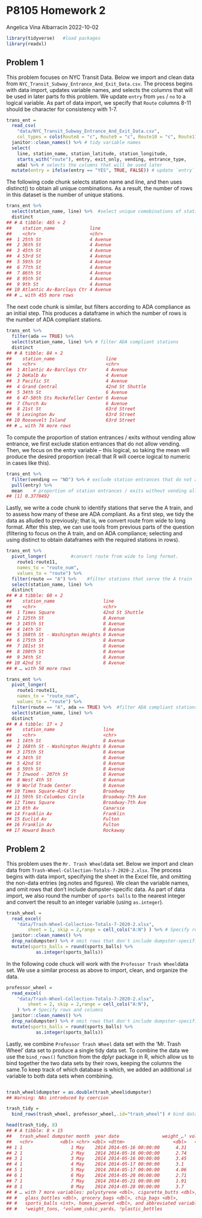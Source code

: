 P8105 Homework 2
================
Angelica Vina Albarracin
2022-10-02

``` r
library(tidyverse)   #load packages 
library(readxl)
```

## Problem 1

This problem focuses on NYC Transit Data. Below we import and clean data
from `NYC_Transit_Subway_Entrance_And_Exit_Data.csv`. The process begins
with data import, updates variable names, and selects the columns that
will be used in later parts fo this problem. We update `entry` from
`yes` / `no` to a logical variable. As part of data import, we specify
that `Route` columns 8-11 should be character for consistency with 1-7.

``` r
trans_ent = 
  read_csv(
    "data/NYC_Transit_Subway_Entrance_And_Exit_Data.csv",
    col_types = cols(Route8 = "c", Route9 = "c", Route10 = "c", Route11 = "c")) %>% # import data
  janitor::clean_names() %>% # tidy variable names
  select(
    line, station_name, station_latitude, station_longitude, 
    starts_with("route"), entry, exit_only, vending, entrance_type, 
    ada) %>% # selects the columns that will be used later 
  mutate(entry = ifelse(entry == "YES", TRUE, FALSE)) # update `entry` from `yes` / `no` to a logical variable. 
```

The following code chunk selects station name and line, and then uses
distinct() to obtain all unique combinations. As a result, the number of
rows in this dataset is the number of unique stations.

``` r
trans_ent %>% 
  select(station_name, line) %>%  #select unique comobinations of station name and line
  distinct
## # A tibble: 465 × 2
##    station_name             line    
##    <chr>                    <chr>   
##  1 25th St                  4 Avenue
##  2 36th St                  4 Avenue
##  3 45th St                  4 Avenue
##  4 53rd St                  4 Avenue
##  5 59th St                  4 Avenue
##  6 77th St                  4 Avenue
##  7 86th St                  4 Avenue
##  8 95th St                  4 Avenue
##  9 9th St                   4 Avenue
## 10 Atlantic Av-Barclays Ctr 4 Avenue
## # … with 455 more rows
```

The next code chunk is similar, but filters according to ADA compliance
as an initial step. This produces a dataframe in which the number of
rows is the number of ADA compliant stations.

``` r
trans_ent %>% 
  filter(ada == TRUE) %>% 
  select(station_name, line) %>% # filter ADA compliant stations
  distinct
## # A tibble: 84 × 2
##    station_name                   line           
##    <chr>                          <chr>          
##  1 Atlantic Av-Barclays Ctr       4 Avenue       
##  2 DeKalb Av                      4 Avenue       
##  3 Pacific St                     4 Avenue       
##  4 Grand Central                  42nd St Shuttle
##  5 34th St                        6 Avenue       
##  6 47-50th Sts Rockefeller Center 6 Avenue       
##  7 Church Av                      6 Avenue       
##  8 21st St                        63rd Street    
##  9 Lexington Av                   63rd Street    
## 10 Roosevelt Island               63rd Street    
## # … with 74 more rows
```

To compute the proportion of station entrances / exits without vending
allow entrance, we first exclude station entrances that do not allow
vending. Then, we focus on the entry variable – this logical, so taking
the mean will produce the desired proportion (recall that R will coerce
logical to numeric in cases like this).

``` r
trans_ent %>% 
  filter(vending == "NO") %>% # exclude station entrances that do not allow vending
  pull(entry) %>% 
  mean    # proportion of station entrances / exits without vending allow entrance
## [1] 0.3770492
```

Lastly, we write a code chunk to identify stations that serve the A
train, and to assess how many of these are ADA compliant. As a first
step, we tidy the data as alluded to previously; that is, we convert
route from wide to long format. After this step, we can use tools from
previous parts of the question (filtering to focus on the A train, and
on ADA compliance; selecting and using distinct to obtain dataframes
with the required stations in rows).

``` r
trans_ent %>% 
  pivot_longer(         #convert route from wide to long format.
    route1:route11,
    names_to = "route_num",
    values_to = "route") %>% 
  filter(route == "A") %>%    #filter stations that serve the A train
  select(station_name, line) %>% 
  distinct
## # A tibble: 60 × 2
##    station_name                  line           
##    <chr>                         <chr>          
##  1 Times Square                  42nd St Shuttle
##  2 125th St                      8 Avenue       
##  3 145th St                      8 Avenue       
##  4 14th St                       8 Avenue       
##  5 168th St - Washington Heights 8 Avenue       
##  6 175th St                      8 Avenue       
##  7 181st St                      8 Avenue       
##  8 190th St                      8 Avenue       
##  9 34th St                       8 Avenue       
## 10 42nd St                       8 Avenue       
## # … with 50 more rows

trans_ent %>% 
  pivot_longer(
    route1:route11,
    names_to = "route_num",
    values_to = "route") %>% 
  filter(route == "A", ada == TRUE) %>%  #filter ADA compliant stations
  select(station_name, line) %>% 
  distinct
## # A tibble: 17 × 2
##    station_name                  line            
##    <chr>                         <chr>           
##  1 14th St                       8 Avenue        
##  2 168th St - Washington Heights 8 Avenue        
##  3 175th St                      8 Avenue        
##  4 34th St                       8 Avenue        
##  5 42nd St                       8 Avenue        
##  6 59th St                       8 Avenue        
##  7 Inwood - 207th St             8 Avenue        
##  8 West 4th St                   8 Avenue        
##  9 World Trade Center            8 Avenue        
## 10 Times Square-42nd St          Broadway        
## 11 59th St-Columbus Circle       Broadway-7th Ave
## 12 Times Square                  Broadway-7th Ave
## 13 8th Av                        Canarsie        
## 14 Franklin Av                   Franklin        
## 15 Euclid Av                     Fulton          
## 16 Franklin Av                   Fulton          
## 17 Howard Beach                  Rockaway
```

## Problem 2

This problem uses the `Mr. Trash Wheel`data set. Below we import and
clean data from `Trash-Wheel-Collection-Totals-7-2020-2.xlsx`. The
process begins with data import, specifying the sheet in the Excel file,
and omitting the non-data entries (eg.notes and figures). We clean the
variable names, and omit rows that don’t include dumpster-specific data.
As part of data import, we also round the number of `sports balls` to
the nearest integer and convert the result to an integer variable (using
`as.integer`).

``` r
trash_wheel = 
  read_excel(
    "data/Trash-Wheel-Collection-Totals-7-2020-2.xlsx", 
        sheet = 1, skip = 2,range = cell_cols("A:N") ) %>% # Specify rows and columns
  janitor::clean_names() %>% 
  drop_na(dumpster) %>% # omit rows that don't include dumpster-specific data
  mutate(sports_balls = round(sports_balls) %>% 
           as.integer(sports_balls))
```

In the following code chuck will work with the
`Professor Trash Wheel`data set. We use a similar process as above to
import, clean, and organize the data.

``` r
professor_wheel = 
  read_excel(
    "data/Trash-Wheel-Collection-Totals-7-2020-2.xlsx", 
        sheet = 2, skip = 2,range = cell_cols("A:N"),
    ) %>% # Specify rows and columns
  janitor::clean_names() %>% 
  drop_na(dumpster) %>% # omit rows that don't include dumpster-specific data
  mutate(sports_balls = round(sports_balls) %>% 
           as.integer(sports_balls))
```

Lastly, we combine `Professor Trash Wheel` data set with the ‘Mr. Trash
Wheel’ data set to produce a single tidy data set. To combine the data
we use the `bind_rows()` function from the dplyr package in R, which
allow us to bind together the two data sets by their rows, keeping the
columns the same.To keep track of which database is which, we added an
additional `id` variable to both data sets when combining.

``` r

trash_wheel$dumpster = as.double(trash_wheel$dumpster)
## Warning: NAs introduced by coercion

trash_tidy = 
  bind_rows(trash_wheel, professor_wheel,.id="trash_wheel") # bind data sets 

head(trash_tidy, 8)  
## # A tibble: 8 × 15
##   trash_wheel dumpster month  year date                weight_…¹ volum…² plast…³
##   <chr>          <dbl> <chr> <dbl> <dttm>                  <dbl>   <dbl>   <dbl>
## 1 1                  1 May    2014 2014-05-16 00:00:00      4.31      18    1450
## 2 1                  2 May    2014 2014-05-16 00:00:00      2.74      13    1120
## 3 1                  3 May    2014 2014-05-16 00:00:00      3.45      15    2450
## 4 1                  4 May    2014 2014-05-17 00:00:00      3.1       15    2380
## 5 1                  5 May    2014 2014-05-17 00:00:00      4.06      18     980
## 6 1                  6 May    2014 2014-05-20 00:00:00      2.71      13    1430
## 7 1                  7 May    2014 2014-05-21 00:00:00      1.91       8     910
## 8 1                  8 May    2014 2014-05-28 00:00:00      3.7       16    3580
## # … with 7 more variables: polystyrene <dbl>, cigarette_butts <dbl>,
## #   glass_bottles <dbl>, grocery_bags <dbl>, chip_bags <dbl>,
## #   sports_balls <int>, homes_powered <dbl>, and abbreviated variable names
## #   ¹​weight_tons, ²​volume_cubic_yards, ³​plastic_bottles
```
